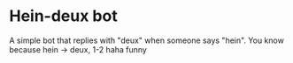 # Hein-deux bot

A simple bot that replies with "deux" when someone says "hein". You know because hein -> deux, 1-2 haha funny